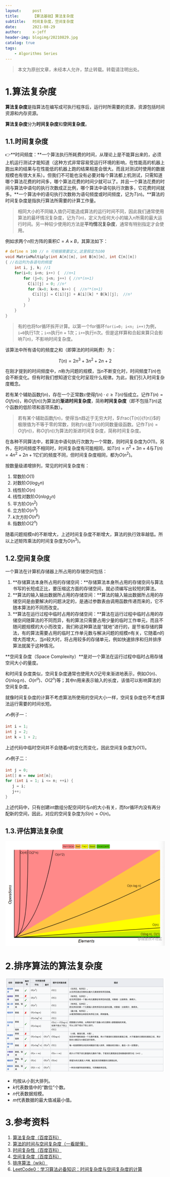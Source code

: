 ```yaml
---
layout:     post
title:      【算法基础】算法复杂度
subtitle:   时间复杂度，空间复杂度
date:       2021-08-29
author:     x-jeff
header-img: blogimg/20210829.jpg
catalog: true
tags:
    - Algorithms Series
---        
```

>本文为原创文章，未经本人允许，禁止转载。转载请注明出处。

# 1.算法复杂度

**算法复杂度**是指算法在编写成可执行程序后，运行时所需要的资源，资源包括时间资源和内存资源。

**算法复杂度**分为**时间复杂度**和**空间复杂度**。

## 1.1.时间复杂度

👉**时间频度：**一个算法执行所耗费的时间，从理论上是不能算出来的，必须上机运行测试才能知道（这种方式非常容易受运行环境的影响，在性能高的机器上跑出来的结果与在性能低的机器上跑的结果相差会很大。而且对测试时使用的数据规模也有很大关系）。但我们不可能也没有必要对每个算法都上机测试，只需知道哪个算法花费的时间多，哪个算法花费的时间少就可以了。并且一个算法花费的时间与算法中语句的执行次数成正比例，哪个算法中语句执行次数多，它花费时间就多。**一个算法中的语句执行次数称为语句频度或时间频度，记为$T(n)$。**算法的时间复杂度是指执行算法所需要的计算工作量。

>相同大小的不同输入值仍可能造成算法的运行时间不同，因此我们通常使用算法的最坏情况复杂度，记为$T(n)$，定义为任何大小的输入$n$所需的最大运行时间。另一种较少使用的方法是**平均情况复杂度**，通常有特别指定才会使用。

例如求两个$n$阶方阵的乘积$C=A \times B$，其算法如下：

```c++
# define n 100 // n 可根据需要定义,这里假定为100
void MatrixMultiply(int A[n][n], int B[n][n], int C[n][n])
{ //右边列为各语句的频度
    int i, j, k; //1
    for(i=0; i<n; i++) {  //n+1
        for (j=0; j<n; j++) { //n*(n+1)
          C[i][j] = 0; //n²
          for (k=0; k<n; k++) {  //n²*(n+1)
            C[i][j] = C[i][j] + A[i][k] * B[k][j];  //n³
          }
        }
    }
}
```

>有的也将for循环拆开计算。以第一个for循环`for(i=0; i<n; i++)`为例，`i=0`执行$1$次；`i<n`执行$n+1$次；`i++`执行$n$次。但是这样算和合起来算只会影响$T(n)$，不影响时间复杂度。

该算法中所有语句的频度之和（即算法的时间耗费）为：

$$T(n)=2n^3+3n^2+2n+2$$

在刚才提到的时间频度中，$n$称为问题的规模，当$n$不断变化时，时间频度$T(n)$也会不断变化。但有时我们想知道它变化时呈现什么规律。为此，我们引入时间复杂度概念。

若有某个辅助函数$f(n)$，存在一个正常数$c$使得$f(n) \cdot c\geqslant T(n)$恒成立。记作$T(n)=O(f(n))$，称$O(f(n))$为算法的**渐进时间复杂度**，简称**时间复杂度**（即不包括$T(n)$这个函数的低阶项和首项系数）。

>若有某个辅助函数$f(n)$，使得当$n$趋近于无穷大时，$\frac{T(n)}{f(n)}$的极限值为不等于零的常数，则称$f(n)$是$T(n)$的同数量级函数。记作$T(n)=O(f(n))$，称$O(f(n))$为算法的渐进时间复杂度，简称时间复杂度。

在各种不同算法中，若算法中语句执行次数为一个常数，则时间复杂度为$O(1)$。另外，在时间频度不相同时，时间复杂度有可能相同，如$T(n)=n^2+3n+4$与$T(n)=4n^2+2n+1$它们的频度不同，但时间复杂度相同，都为$O(n^2)$。

按数量级递增排列，常见的时间复杂度有：

1. 常数阶$O(1)$
2. 对数阶$O(log_2 n)$
3. 线性阶$O(n)$
4. 线性对数阶$O(nlog_2 n)$
5. 平方阶$O(n^2)$
6. 立方阶$O(n^3)$
7. $k$次方阶$O(n^k)$
8. 指数阶$O(2^n)$

随着问题规模n的不断增大，上述时间复杂度不断增大，算法的执行效率越低。所以上述矩阵乘法的时间复杂度为$O(n^3)$。

## 1.2.空间复杂度

一个算法在计算机存储器上所占用的存储空间包括：

1. **存储算法本身所占用的存储空间：**存储算法本身所占用的存储空间与算法书写的长短成正比，要压缩这方面的存储空间，就必须编写出较短的算法。
2. **算法的输入输出数据所占用的存储空间：**算法的输入输出数据所占用的存储空间是由要解决的问题决定的，是通过参数表由调用函数传递而来的，它不随本算法的不同而改变。
3. **算法在运行过程中临时占用的存储空间：**算法在运行过程中临时占用的存储空间随算法的不同而异，有的算法只需要占用少量的临时工作单元，而且不随问题规模的大小而改变，我们称这种算法是“就地”进行的，是节省存储的算法，有的算法需要占用的临时工作单元数与解决问题的规模$n$有关，它随着$n$的增大而增大，当$n$较大时，将占用较多的存储单元，例如快速排序和归并排序算法就属于这种情况。

**空间复杂度（Space Complexity）**是对一个算法在运行过程中临时占用存储空间大小的量度。

和时间复杂度类似，空间复杂度通常也使用大$O$记号来渐进地表示，例如$O(n)$、$O(n\log⁡ n)$、${\displaystyle O(n^{\alpha })}$、$O(2^{n})$等；其中$n$用来表示输入的长度，该值可以影响算法的空间复杂度。

就像时间复杂度的计算不考虑算法所使用的空间大小一样，空间复杂度也不考虑算法运行需要的时间长短。

✍️例子一：

```c++
int i = 1;
int j = 2;
int k = 1 + 2;
```

上述代码中临时空间并不会随着$n$的变化而变化，因此空间复杂度为$O(1)$。

✍️例子二：

```c++
int j = 0;
int[] m = new int[n];
for (int i = 1; i <= n; ++i) {
   j = i;
   j++;
}
```

上述代码中，只有创建int数组分配空间时与$n$的大小有关，而for循环内没有再分配新的空间，因此，对应的空间复杂度为$S(n) = O(n)$。

## 1.3.评估算法复杂度

![](https://github.com/x-jeff/BlogImage/raw/master/AlgorithmsSeries/Unclassified/AlgoComplexity1.png)

# 2.排序算法的算法复杂度

![](https://github.com/x-jeff/BlogImage/raw/master/AlgorithmsSeries/Unclassified/AlgoComplexity2.png)

* 均按从小到大排列。
* $k$代表数值中的“数位”个数。
* $n$代表数据规模。
* $m$代表数据的最大值减最小值。

# 3.参考资料

1. [算法复杂度（百度百科）](https://baike.baidu.com/item/算法复杂度/210801?fr=aladdin)
2. [算法的时间与空间复杂度（一看就懂）](https://zhuanlan.zhihu.com/p/50479555)
3. [时间复杂性（百度百科）](https://baike.baidu.com/item/时间复杂性/5930669?fromtitle=时间复杂度&fromid=1894057&fr=aladdin)
4. [空间复杂度（百度百科）](https://baike.baidu.com/item/空间复杂度/9664257?fr=aladdin)
5. [排序算法（wiki）](https://zh.wikipedia.org/wiki/排序算法)
6. [LeetCode0：学习算法必备知识：时间复杂度与空间复杂度的计算](https://cloud.tencent.com/developer/article/1769988)